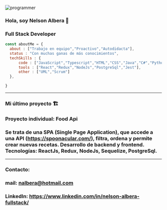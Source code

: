 ![programmer](https://user-images.githubusercontent.com/11354887/142700174-11251b6b-36bd-468d-bf21-55c29aa3c1dc.jpg)
### Hola, soy Nelson Albera 👋
### Full Stack Developer
```js
const aboutMe = {
  about : ["Trabajo en equipo","Proactivo","Autodidacta"],
  status : "Con muchas ganas de más conocimientos",
  techSkills : {
      code : ["JavaScript","Typescript","HTML","CSS","Java","C#","Python","Sequelize","SQL"],
      tools : ["React","Redux","NodeJs","PostgreSql","Jest"],
      other : ["UML","Scrum"]
  },
  
}
```
---
### Mi último proyecto 🏗️
### Proyecto individual: Food Api
### Se trata de una SPA (Single Page Application), que accede a una API (https://spoonacular.com/), filtra, ordena y permite crear nuevas recetas. Desarrollo de backend y frontend. Tecnologías: ReactJs, Redux, NodeJs, Sequelize, PostgreSql.

---
### Contacto:
### mail: nalbera@hotmail.com
### LinkedIn: https://www.linkedin.com/in/nelson-albera-fullstack/



